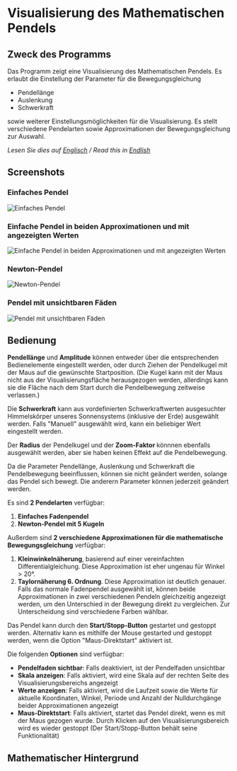 # Visualisierung des Mathematischen Pendels

## Zweck des Programms

Das Programm zeigt eine Visualisierung des Mathematischen Pendels. Es erlaubt die Einstellung der Parameter für die Bewegungsgleichung
- Pendellänge
- Auslenkung
- Schwerkraft

sowie weiterer Einstellungsmöglichkeiten für die Visualisierung. Es stellt verschiedene Pendelarten sowie Approximationen der Bewegungsgleichung zur Auswahl.

*Lesen Sie dies auf [Englisch](README.md) / Read this in [Endlish](README.md)*

## Screenshots

### Einfaches Pendel
![Einfaches Pendel](https://i.imgur.com/gKjomPu.png)

### Einfache Pendel in beiden Approximationen und mit angezeigten Werten
![Einfache Pendel in beiden Approximationen und mit angezeigten Werten](https://i.imgur.com/bBzF83o.png)

### Newton-Pendel
![Newton-Pendel](https://i.imgur.com/pVR2XCE.png)

### Pendel mit unsichtbaren Fäden
![Pendel mit unsichtbaren Fäden](https://i.imgur.com/ZgyH7l4.png)

## Bedienung

**Pendellänge** und **Amplitude** können entweder über die entsprechenden Bedienelemente eingestellt werden, oder durch Ziehen der Pendelkugel mit der Maus auf die gewünschte Startposition. (Die Kugel kann mit der Maus nicht aus der Visualisierungsfläche herausgezogen werden, allerdings kann sie die Fläche nach dem Start durch die Pendelbewegung zeitweise verlassen.)

Die **Schwerkraft** kann aus vordefinierten Schwerkraftwerten ausgesuchter Himmelskörper unseres Sonnensystems (inklusive der Erde) ausgewählt werden. Falls "Manuell" ausgewählt wird, kann ein beliebiger Wert eingestellt werden.

Der **Radius** der Pendelkugel und der **Zoom-Faktor** könnnen ebenfalls ausgewählt werden, aber sie haben keinen Effekt auf die Pendelbewegung.

Da die Parameter Pendellänge, Auslenkung und Schwerkraft die Pendelbewegung beeinflussen, können sie nicht geändert werden, solange das Pendel sich bewegt. Die anderern Parameter können jederzeit geändert werden. 

Es sind **2 Pendelarten** verfügbar:
1. **Einfaches Fadenpendel**
2. **Newton-Pendel mit 5 Kugeln**

Außerdem sind **2 verschiedene Approximationen für die mathematische Bewegungsgleichung** verfügbar:
1. **Kleinwinkelnäherung**, basierend auf einer vereinfachten Differentialgleichung. Diese Approximation ist eher ungenau für Winkel > 20°.
2. **Taylornäherung 6. Ordnung**. Diese Approximation ist deutlich genauer.
Falls das normale Fadenpendel ausgewählt ist, können beide Approximationen in zwei verschiedenen Pendeln gleichzeitig angezeigt werden, um den Unterschied in der Bewegung direkt zu vergleichen. Zur Unterscheidung sind verschiedene Farben wählbar.

Das Pendel kann durch den **Start/Stopp-Button** gestartet und gestoppt werden. Alternativ kann es mithilfe der Mouse gestarted und gestoppt werden, wenn die Option "Maus-Direktstart" aktiviert ist.

Die folgenden **Optionen** sind verfügbar:
- **Pendelfaden sichtbar**: Falls deaktiviert, ist der Pendelfaden unsichtbar
- **Skala anzeigen**: Falls aktiviert, wird eine Skala auf der rechten Seite des Visualisierungsbereichs angezeigt
- **Werte anzeigen**: Falls aktiviert, wird die Laufzeit sowie die Werte für aktuelle Koordinaten, Winkel, Periode und Anzahl der Nulldurchgänge beider Approximationen angezeigt
- **Maus-Direktstart**: Falls aktiviert, startet das Pendel direkt, wenn es mit der Maus gezogen wurde. Durch Klicken auf den Visualisierungsbereich wird es wieder gestoppt (Der Start/Stopp-Button behält seine Funktionalität)

## Mathematischer Hintergrund

